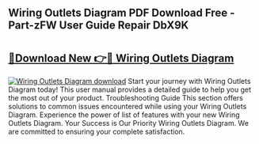 ## Wiring Outlets Diagram PDF Download Free - Part-zFW User Guide Repair DbX9K

# <h2><a href="http://dfu956w.blite.top/?on=Wiring+Outlets+Diagram">🔗Download New 👉🔴 Wiring Outlets Diagram</a></h2>

[![Wiring Outlets Diagram download](https://i.imgur.com/lujVjoI.png)](http://dfu956w.blite.top/?on=Wiring+Outlets+Diagram)
Start your journey with Wiring Outlets Diagram today! This user manual provides a detailed guide to help you get the most out of your product. Troubleshooting Guide This section offers solutions to common issues encountered while using your Wiring Outlets Diagram. Experience the power of list of features with your new Wiring Outlets Diagram. Your Success is Our Priority Wiring Outlets Diagram. We are committed to ensuring your complete satisfaction.
